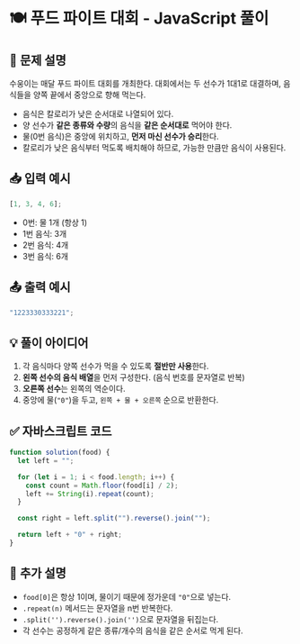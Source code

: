 # 🍽️ 푸드 파이트 대회 - JavaScript 풀이

## 📝 문제 설명

수웅이는 매달 푸드 파이트 대회를 개최한다. 대회에서는 두 선수가 1대1로 대결하며, 음식들을 양쪽 끝에서 중앙으로 향해 먹는다.

- 음식은 칼로리가 낮은 순서대로 나열되어 있다.
- 양 선수가 **같은 종류와 수량**의 음식을 **같은 순서대로** 먹어야 한다.
- 물(0번 음식)은 중앙에 위치하고, **먼저 마신 선수가 승리**한다.
- 칼로리가 낮은 음식부터 먹도록 배치해야 하므로, 가능한 만큼만 음식이 사용된다.

## 📥 입력 예시

```js
[1, 3, 4, 6];
```

- 0번: 물 1개 (항상 1)
- 1번 음식: 3개
- 2번 음식: 4개
- 3번 음식: 6개

## 📤 출력 예시

```js
"1223330333221";
```

## 💡 풀이 아이디어

1. 각 음식마다 양쪽 선수가 먹을 수 있도록 **절반만 사용**한다.
2. **왼쪽 선수의 음식 배열**을 먼저 구성한다. (음식 번호를 문자열로 반복)
3. **오른쪽 선수**는 왼쪽의 역순이다.
4. 중앙에 물(`"0"`)을 두고, `왼쪽 + 물 + 오른쪽` 순으로 반환한다.

## ✅ 자바스크립트 코드

```js
function solution(food) {
  let left = "";

  for (let i = 1; i < food.length; i++) {
    const count = Math.floor(food[i] / 2);
    left += String(i).repeat(count);
  }

  const right = left.split("").reverse().join("");

  return left + "0" + right;
}
```

## 🧠 추가 설명

- `food[0]`은 항상 1이며, 물이기 때문에 정가운데 `"0"`으로 넣는다.
- `.repeat(n)` 메서드는 문자열을 n번 반복한다.
- `.split('').reverse().join('')`으로 문자열을 뒤집는다.
- 각 선수는 공정하게 같은 종류/개수의 음식을 같은 순서로 먹게 된다.
